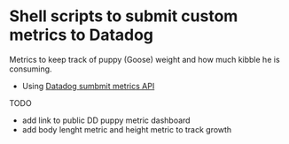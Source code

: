 # Shell scripts to submit custom metrics to Datadog
Metrics to keep track of puppy (Goose) weight and how much kibble he is consuming. 
- Using [Datadog sumbmit metrics API](https://docs.datadoghq.com/api/latest/metrics/#submit-metrics)


TODO
- add link to public DD puppy metric dashboard
- add body lenght metric and height metric to track growth
  
